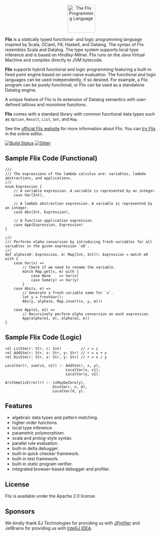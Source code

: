 <p align="center" >
    <img src="https://raw.githubusercontent.com/flix/flix/master/doc/logo.png" height="91px" 
    alt="The Flix Programming Language" 
    title="The Flix Programming Language">
</p>

**Flix** is a statically typed functional- and logic programming language inspired by Scala, OCaml, F#, Haskell, and Datalog.
The syntax of Flix resembles Scala and Datalog. 
The type system supports local type inference and is based on Hindley-Milner. 
Flix runs on the Java Virtual Machine and compiles directly to JVM bytecode.

**Flix** supports hybrid functional and logic programming featuring a built-in fixed point engine based on semi-naive evaluation.
The functional and logic languages can be used independently, if so desired. 
For example, a Flix program can be purely functional, or Flix can be used as a standalone Datalog engine. 

A unique feature of Flix is its extension of Datalog semantics with user-defined lattices and monotone functions.

**Flix** comes with a standard library with common functional data types such as `Option`, `Result`, `List`, `Set`, and `Map`. 

See the [official Flix website](https://flix.github.io/) for more information about Flix. 
You can [try Flix](https://flix.github.io/try/) in the online editor.

[![Build Status](https://travis-ci.org/flix/flix.svg?branch=master)](https://travis-ci.org/flix/flix)
[![Gitter](https://badges.gitter.im/gitterHQ/gitter.svg)](https://gitter.im/flix/Lobby)

## Sample Flix Code (Functional)

```
///
/// The expressions of the lambda calculus are: variables, lambda abstractions, and applications.
///
enum Expression {
    // A variable expression. A variable is represented by an integer.
    case Var(Int),

    // A lambda abstraction expression. A variable is represented by an integer.
    case Abs(Int, Expression),

    // A function application expression.
    case App(Expression, Expression)
}

///
/// Performs alpha conversion by introducing fresh variables for all variables in the given expression `e0`.
///
def alpha(e0: Expression, m: Map[Int, Int]): Expression = match e0 with {
    case Var(x) =>
        // Check if we need to rename the variable.
        match Map.get(x, m) with {
            case None    => Var(x)
            case Some(y) => Var(y)
        }
    case Abs(x, e) =>
        // Generate a fresh variable name for `x`.
        let y = freshVar();
        Abs(y, alpha(e, Map.insert(x, y, m)))

    case App(e1, e2) =>
        // Recursively perform alpha conversion on each expression.
        App(alpha(e1, m), alpha(e2, m))
}
```

## Sample Flix Code (Logic)

```
rel LitStm(r: Str, c: Int)         // r = c
rel AddStm(r: Str, x: Str, y: Str) // r = x + y
rel DivStm(r: Str, x: Str, y: Str) // r = x / y

LocalVar(r, sum(v1, v2)) :- AddStm(r, x, y),
                            LocalVar(x, v1),
                            LocalVar(y, v2).

ArithmeticError(r) :- isMaybeZero(y),
                      DivStm(r, n, d),
                      LocalVar(d, y).
```

## Features

- algebraic data types and pattern matching.
- higher order functions.
- local type inference.
- parametric polymorphism.
- scala and prolog-style syntax.
- parallel rule evaluation.
- built-in delta debugger.
- built-in quick checker framework.
- built-in test framework.
- built-in static program verifier.
- integrated browser-based debugger and profiler.

## License

Flix is available under the Apache 2.0 license.

## Sponsors

We kindly thank EJ Technologies for providing us with 
[JProfiler](http://www.ej-technologies.com/products/jprofiler/overview.html)
and JetBrains for providing us with 
[IntelliJ IDEA](https://www.jetbrains.com/idea/).
